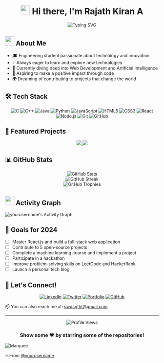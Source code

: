 <h1 align="center">
  <img src="https://media.giphy.com/media/hvRJCLFzcasrR4ia7z/giphy.gif" width="30px"/> 
  Hi there, I'm Rajath Kiran A
</h1>

<div align="center">
  <img src="https://readme-typing-svg.herokuapp.com?font=Fira+Code&pause=1000&color=2E9CFF&center=true&vCenter=true&width=435&lines=Engineering+Student;Web+Developer;AI+Enthusiast;Lifelong+Learner" alt="Typing SVG" />
</div>



## <img src="https://media.giphy.com/media/WUlplcMpOCEmTGBtBW/giphy.gif" width="30"> About Me

- 🎓 Engineering student passionate about technology and innovation
- 💡 Always eager to learn and explore new technologies
- 🌱 Currently diving deep into Web Development and Artificial Intelligence
- 🚀 Aspiring to make a positive impact through code
- 🌍 Dreaming of contributing to projects that change the world

<!-- Previous content remains the same -->

## 🛠️ Tech Stack

<div align="center">

![C](https://img.shields.io/badge/-C-A8B9CC?style=for-the-badge&logo=c&logoColor=white)
![C++](https://img.shields.io/badge/-C++-00599C?style=for-the-badge&logo=c%2B%2B&logoColor=white)
![Java](https://img.shields.io/badge/-Java-007396?style=for-the-badge&logo=java&logoColor=white)
![Python](https://img.shields.io/badge/-Python-3776AB?style=for-the-badge&logo=python&logoColor=white)
![JavaScript](https://img.shields.io/badge/-JavaScript-F7DF1E?style=for-the-badge&logo=javascript&logoColor=black)
![HTML5](https://img.shields.io/badge/-HTML5-E34F26?style=for-the-badge&logo=html5&logoColor=white)
![CSS3](https://img.shields.io/badge/-CSS3-1572B6?style=for-the-badge&logo=css3&logoColor=white)
![React](https://img.shields.io/badge/-React-61DAFB?style=for-the-badge&logo=react&logoColor=black)
![Node.js](https://img.shields.io/badge/-Node.js-339933?style=for-the-badge&logo=nodedotjs&logoColor=white)
![Git](https://img.shields.io/badge/-Git-F05032?style=for-the-badge&logo=git&logoColor=white)
![GitHub](https://img.shields.io/badge/-GitHub-181717?style=for-the-badge&logo=github&logoColor=white)

</div>

<!-- Remaining content stays the same -->

## 🌟 Featured Projects

<div align="center">
  <a href="https://github.com/Rajath2005/ProjectXApp.github.io">
    <img src="https://github-readme-stats.vercel.app/api/pin/?username=yourusername&repo=project1&theme=react" />
  </a>
  <a href="https://github.com/Rajath2005/File-mangement.github.io">
    <img src="https://github-readme-stats.vercel.app/api/pin/?username=yourusername&repo=project2&theme=react" />
  </a>
</div>

## 📊 GitHub Stats

<div align="center">
  <img src="https://github-readme-stats.vercel.app/api?username=yourusername&show_icons=true&theme=radical" alt="GitHub Stats" />
</div>

<div align="center">
  <img src="https://github-readme-streak-stats.herokuapp.com/?user=yourusername&theme=radical" alt="GitHub Streak" />
</div>

<div align="center">
  <img src="https://github-profile-trophy.vercel.app/?username=yourusername&theme=darkhub&no-frame=true&row=1&&margin-w=20&no-bg=true" alt="GitHub Trophies" />
</div>

## <img src="https://media.giphy.com/media/WUlplcMpOCEmTGBtBW/giphy.gif" width="30"> Activity Graph

<img alt="yourusername's Activity Graph" src="https://activity-graph.herokuapp.com/graph?username=yourusername&bg_color=1F222E&color=F8D866&line=F85D7F&point=FFFFFF&hide_border=true" />

## 🎯 Goals for 2024

- [ ] Master React.js and build a full-stack web application
- [ ] Contribute to 5 open-source projects
- [ ] Complete a machine learning course and implement a project
- [ ] Participate in a hackathon
- [ ] Improve problem-solving skills on LeetCode and HackerRank
- [ ] Launch a personal tech blog

## 💬 Let's Connect!

<div align="center">
  
[![LinkedIn](https://img.shields.io/badge/LinkedIn-0077B5?style=for-the-badge&logo=linkedin&logoColor=white)](https://www.linkedin.com/in/yourusername/)
[![Twitter](https://img.shields.io/badge/Twitter-1DA1F2?style=for-the-badge&logo=twitter&logoColor=white)](https://twitter.com/yourusername)
[![Portfolio](https://img.shields.io/badge/Portfolio-1f425f?style=for-the-badge&logo=google-chrome&logoColor=white)](https://www.yourportfolio.com)
[![GitHub](https://img.shields.io/badge/GitHub-100000?style=for-the-badge&logo=github&logoColor=white)]()
  
</div>

📫 You can also reach me at: swdsgtht@gmail.com

---

<div align="center">
  <img src="https://komarev.com/ghpvc/?username=yourusername&color=blueviolet&style=for-the-badge" alt="Profile Views" />
</div>

<h3 align="center">
  Show some ❤️ by starring some of the repositories!
</h3>

<img src="https://raw.githubusercontent.com/BrunnerLivio/brunnerlivio/master/images/marquee.svg" alt="Marquee" />

⭐️ From [@yourusername](https://github.com/yourusername)
